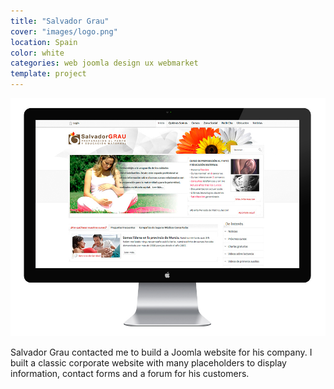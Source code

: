 ```yaml
---
title: "Salvador Grau"
cover: "images/logo.png"
location: Spain
color: white
categories: web joomla design ux webmarket
template: project
---
```


![](./images/1.jpg)

Salvador Grau contacted me to build a Joomla website for his company. I built a classic corporate website with many placeholders to display information, contact forms and a forum for his customers.
